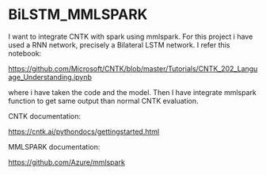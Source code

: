 # BiLSTM_MMLSPARK
I want to integrate CNTK with spark using mmlspark. For this project i have used a RNN network, precisely a Bilateral LSTM network. I refer this notebook:

https://github.com/Microsoft/CNTK/blob/master/Tutorials/CNTK_202_Language_Understanding.ipynb

where i have taken the code and the model. Then I have integrate mmlspark function to get same output than normal CNTK evaluation.

CNTK documentation:

https://cntk.ai/pythondocs/gettingstarted.html

MMLSPARK documentation:

https://github.com/Azure/mmlspark

